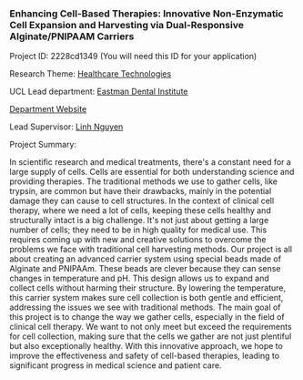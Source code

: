 ### Enhancing Cell-Based Therapies: Innovative Non-Enzymatic Cell Expansion and Harvesting via Dual-Responsive Alginate/PNIPAAM Carriers

Project ID: 2228cd1349
(You will need this ID for your application)

Research Theme: [Healthcare Technologies](../themes/healthcare-technologies.md)

UCL Lead department: [Eastman Dental Institute](../departments/eastman-dental-institute.md)

[Department Website](https://www.ucl.ac.uk/eastman)

Lead Supervisor: [Linh Nguyen](https://profiles.ucl.ac.uk/72101)

Project Summary:

In scientific research and medical treatments, there's a constant need for a large supply of cells. Cells are essential for both understanding science and providing therapies. The traditional methods we use to gather cells, like trypsin, are common but have their drawbacks, mainly in the potential damage they can cause to cell structures.
In the context of clinical cell therapy, where we need a lot of cells, keeping these cells healthy and structurally intact is a big challenge. It's not just about getting a large number of cells; they need to be in high quality for medical use. This requires coming up with new and creative solutions to overcome the problems we face with traditional cell harvesting methods.
Our project is all about creating an advanced carrier system using special beads made of Alginate and PNIPAAm. These beads are clever because they can sense changes in temperature and pH. This design allows us to expand and collect cells without harming their structure. By lowering the temperature, this carrier system makes sure cell collection is both gentle and efficient, addressing the issues we see with traditional methods.
The main goal of this project is to change the way we gather cells, especially in the field of clinical cell therapy. We want to not only meet but exceed the requirements for cell collection, making sure that the cells we gather are not just plentiful but also exceptionally healthy. With this innovative approach, we hope to improve the effectiveness and safety of cell-based therapies, leading to significant progress in medical science and patient care.
